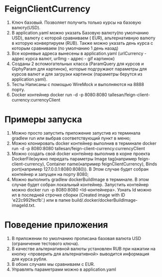 # FeignClientCurrency

1. Ключ базовый. Позволяет получить только курсы на базовую валюту(USD).
2. В application.yaml можно указать Базовую валюту(по умолчанию USD), валюту с которой сравниваем (
   EUR), альтернативную валюту в которую конвертируем (RUB). Также можно указать день курса с
   которым сравниваем (по умолчанию 1 день назад)
3. Все корневые адреса вынесены в application.yaml (urlCurrency - адрес курса валют, urlImg - адрес -
   gif картинок)
4. Созданы 2 вспомогательных класса (ParamQuery для курсов и GiphyParam для картинок), которые подгружают параметры для курсов валют и для загрузки
   картинок (параметры берутся из application.yaml).
5. Тесты Написаны с помощью WireMock и выполняются на 8888 порту.   
6. Docker контейнер docker run -d -p 8080:8080 tallesan/feign-client-currency:currencyClient

# Примеры запуска

1. Можно просто запустить приложение запустив из терминала gradlew run или выбрав соответствующий
   пункт в меню;
2. Можно клонировать docker контейнер выполнив в терминале docker run -d -p 8080:8080 tallesan/feign-client-currency:currencyClient
3. Можно создать свой docker контейнер выполнив в корне проекта DockerFile(нужно передать параметры
   Image tag(например feign-client-currency), Container name(например feignClientCurrency), Binds
   port(например 127.0.0.1:8080:8080)). В Этом случае будет собран контейнер и запущен на порту 8080;
4. Можно выполнить gradlew dockerBuildImage в терминале. В этом случае будет собран локальный
   контейнер. Запустить контейнер можно docker run -p 8080:8080 <Id-контейнера>. Узнать Id можно ил в
   последней строчке сборки (Created image with ID 'e22c992fecfb'.) или в папке
   build/.docker/dockerBuildImage-imageId.txt.

# Поведение приложения

1. В приложении по умолчанию прописана базовая валюта USD (ограничение тестового ключа).
2. В качестве альтернативной валюты установлен RUB при нажатии на кнопку <проверить для альтернативной> выводится информация для курса рубля.
3. В обоих случаях мы сравниваем с EUR.
4. Управлять параметрами можно в application.yaml